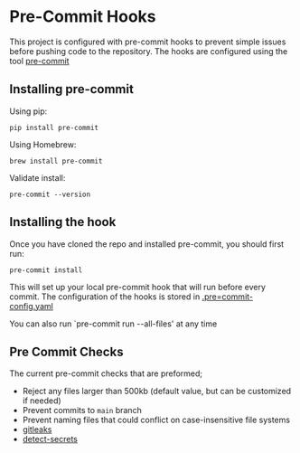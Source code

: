 # Pre-Commit Hooks

This project is configured with pre-commit hooks to prevent simple issues before pushing code to the repository. The hooks are configured using the tool [pre-commit](https://github.com/pre-commit/pre-commit)

## Installing pre-commit

Using pip:

```
pip install pre-commit
```

Using Homebrew:

```
brew install pre-commit
```

Validate install:

```
pre-commit --version
```

## Installing the hook

Once you have cloned the repo and installed pre-commit, you should first run:

```
pre-commit install
```

This will set up your local pre-commit hook that will run before every commit. The configuration of the hooks is stored in [.pre=commit-config.yaml](./.pre-commit-config)

You can also run `pre-commit run --all-files' at any time

## Pre Commit Checks

The current pre-commit checks that are preformed;

- Reject any files larger than 500kb (default value, but can be customized if needed)
- Prevent commits to `main` branch
- Prevent naming files that could conflict on case-insensitive file systems
- [gitleaks](https://github.com/gitleaks/gitleaks)
- [detect-secrets](https://github.com/Yelp/detect-secrets)

